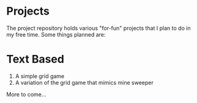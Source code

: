 # Projects

The project repository holds various "for-fun" projects that I plan to do in my free time. Some things planned are:

# Text Based
1. A simple grid game 
2. A variation of the grid game that mimics mine sweeper

More to come...
